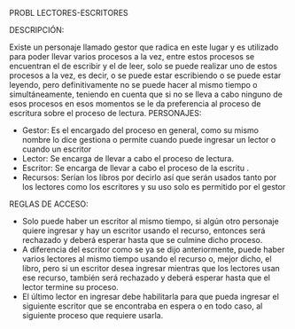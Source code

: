 PROBL LECTORES-ESCRITORES

DESCRIPCIÓN:

Existe un personaje llamado gestor que radica en este  lugar y es utilizado para poder llevar varios procesos a la vez, entre estos procesos se encuentran el de escribir y el de leer, solo se puede realizar uno de estos procesos a la vez, es decir, o se puede estar escribiendo o se puede estar leyendo, pero definitivamente no se puede hacer al mismo tiempo o simultáneamente, teniendo en cuenta que si no se lleva a cabo ninguno de esos procesos en esos momentos se le da preferencia al proceso de escritura sobre el proceso de lectura.
PERSONAJES:
-	Gestor: Es el encargado del proceso en general, como su mismo nombre lo dice gestiona o permite cuando puede ingresar un lector o cuando un escritor
-	Lector: Se encarga de llevar a cabo el proceso de lectura.
-	Escritor: Se encarga de llevar a cabo el proceso de la escritu .
-	Recursos: Serían los libros por decirlo así que serán usados tanto por los lectores como los escritores y su uso solo es permitido por el gestor

REGLAS DE ACCESO:
-	Solo puede haber un escritor al mismo tiempo, si algún otro personaje quiere ingresar y hay un escritor usando el recurso, entonces será rechazado y deberá esperar hasta que se culmine dicho proceso.
-	A diferencia del escritor como se ya se dijo anteriormente, puede haber varios lectores al mismo tiempo usando el recurso o, mejor dicho, el libro, pero si un escritor desea ingresar mientras que los lectores usan ese recurso, también será rechazado y deberá esperar hasta que el lector termine su proceso.
-	El último lector en ingresar debe habilitarla para que pueda ingresar el siguiente escritor que se encontraba en espera o en todo caso, al siguiente proceso que requiere usarla.
